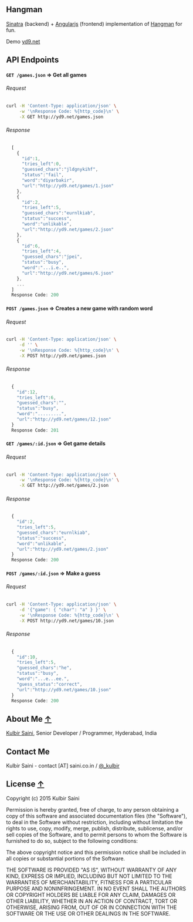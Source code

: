 ## Hangman

[Sinatra](http://www.sinatrarb.com/) (backend) + [Angularjs](https://angularjs.org/) (frontend) implementation of [Hangman](http://en.wikipedia.org/wiki/Hangman_%28game%29) for fun.

Demo [yd9.net](http://www.yd9.net/)

## API Endpoints

#### `GET /games.json` => Get all games

###### Request

```bash
curl -H 'Content-Type: application/json' \
     -w '\nResponse Code: %{http_code}\n' \
     -X GET http://yd9.net/games.json
```

###### Response

```javascript
  [
    {
      "id":1,
      "tries_left":0,
      "guessed_chars":"jldgnykihf",
      "status":"fail",
      "word":"diyarbakir",
      "url":"http://yd9.net/games/1.json"
    },
    {
      "id":2,
      "tries_left":5,
      "guessed_chars":"eurnlkiab",
      "status":"success",
      "word":"unlikable",
      "url":"http://yd9.net/games/2.json"
    },
    {
      "id":6,
      "tries_left":4,
      "guessed_chars":"jpei",
      "status":"busy",
      "word":"...i.e..",
      "url":"http://yd9.net/games/6.json"
    },
    ...
  ]
  Response Code: 200
```

#### `POST /games.json` => Creates a new game with random word

###### Request

```bash
curl -H 'Content-Type: application/json' \
     -d '' \
     -w '\nResponse Code: %{http_code}\n' \
     -X POST http://yd9.net/games.json
```

###### Response

```javascript
  {
    "id":12,
    "tries_left":6,
    "guessed_chars":"",
    "status":"busy",
    "word":".........",
    "url":"http://yd9.net/games/12.json"
  }
  Response Code: 201
```

#### `GET /games/:id.json` => Get game details

###### Request

```bash
curl -H 'Content-Type: application/json' \
     -w '\nResponse Code: %{http_code}\n' \
     -X GET http://yd9.net/games/2.json
```

###### Response

```javascript
  {
    "id":2,
    "tries_left":5,
    "guessed_chars":"eurnlkiab",
    "status":"success",
    "word":"unlikable",
    "url":"http://yd9.net/games/2.json"
  }
  Response Code: 200
```

#### `POST /games/:id.json` => Make a guess

###### Request

```bash
curl -H 'Content-Type: application/json' \
     -d '{"game": { "char": "a" } }' \
     -w '\nResponse Code: %{http_code}\n' \
     -X POST http://yd9.net/games/10.json
```

###### Response

```javascript
  {
    "id":10,
    "tries_left":5,
    "guessed_chars":"he",
    "status":"busy",
    "word":"...e...ee.",
    "guess_status":"correct",
    "url":"http://yd9.net/games/10.json"
  }
  Response Code: 200
```

## <a name="about_me"></a>About Me [&uarr;](#contents)
[Kulbir Saini](http://saini.co.in/),
Senior Developer / Programmer,
Hyderabad, India

## Contact Me
Kulbir Saini - contact [AT] saini.co.in / [@_kulbir](https://twitter.com/_kulbir)

## <a name="license"></a>License [&uarr;](#contents)
Copyright (c) 2015 Kulbir Saini

Permission is hereby granted, free of charge, to any person obtaining a copy of this software and associated documentation files (the "Software"), to deal in the Software without restriction, including without limitation the rights to use, copy, modify, merge, publish, distribute, sublicense, and/or sell copies of the Software, and to permit persons to whom the Software is furnished to do so, subject to the following conditions:

The above copyright notice and this permission notice shall be included in all copies or substantial portions of the Software.

THE SOFTWARE IS PROVIDED "AS IS", WITHOUT WARRANTY OF ANY KIND, EXPRESS OR IMPLIED, INCLUDING BUT NOT LIMITED TO THE WARRANTIES OF MERCHANTABILITY, FITNESS FOR A PARTICULAR PURPOSE AND NONINFRINGEMENT. IN NO EVENT SHALL THE AUTHORS OR COPYRIGHT HOLDERS BE LIABLE FOR ANY CLAIM, DAMAGES OR OTHER LIABILITY, WHETHER IN AN ACTION OF CONTRACT, TORT OR OTHERWISE, ARISING FROM, OUT OF OR IN CONNECTION WITH THE SOFTWARE OR THE USE OR OTHER DEALINGS IN THE SOFTWARE.
